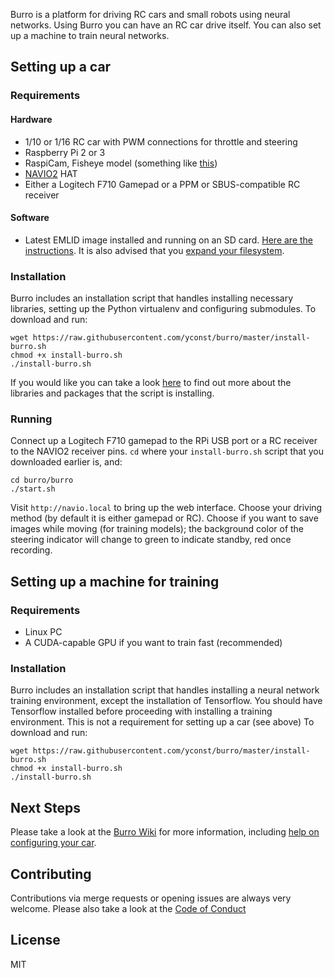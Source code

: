 Burro is a platform for driving RC cars and small robots using neural networks. Using Burro you can have an RC car drive itself. You can also set up a machine to train neural networks.

## Setting up a car

### Requirements

#### Hardware

- 1/10 or 1/16 RC car with PWM connections for throttle and steering
- Raspberry Pi 2 or 3
- RaspiCam, Fisheye model (something like [this](http://www.ebay.com/itm/191723967593))
- [NAVIO2](https://emlid.com/navio/) HAT
- Either a Logitech F710 Gamepad or a PPM or SBUS-compatible RC receiver

#### Software

- Latest EMLID image installed and running on an SD card. [Here are the instructions](https://docs.emlid.com/navio2/common/ardupilot/configuring-raspberry-pi/). It is also advised that you [expand your filesystem](http://elinux.org/RPi_raspi-config#expand_rootfs_-_Expand_root_partition_to_fill_SD_card).


### Installation

Burro includes an installation script that handles installing necessary libraries, setting up the Python virtualenv and configuring submodules. To download and run:

    wget https://raw.githubusercontent.com/yconst/burro/master/install-burro.sh
    chmod +x install-burro.sh
    ./install-burro.sh

If you would like you can take a look [here](https://github.com/yconst/burro/wiki/Installed-Packages-and-Libraries) to find out more about the libraries and packages that the script is installing.

### Running

Connect up a Logitech F710 gamepad to the RPi USB port or a RC receiver to the NAVIO2 receiver pins.
`cd` where your `install-burro.sh` script that you downloaded earlier is, and:

    cd burro/burro
    ./start.sh

Visit `http://navio.local` to bring up the web interface. Choose your driving method (by default it is either gamepad or RC). Choose if you want to save images while moving (for training models); the background color of the steering indicator will change to green to indicate standby, red once recording.


## Setting up a machine for training

### Requirements

- Linux PC
- A CUDA-capable GPU if you want to train fast (recommended)

### Installation

Burro includes an installation script that handles installing a neural network training environment, except the installation of Tensorflow. You should have Tensorflow installed before proceeding with installing a training environment. This is not a requirement for setting up a car (see above) To download and run:

    wget https://raw.githubusercontent.com/yconst/burro/master/install-burro.sh
    chmod +x install-burro.sh
    ./install-burro.sh

## Next Steps

Please take a look at the [Burro Wiki](https://github.com/yconst/burro/wiki) for more information, including [help on configuring your car](https://github.com/yconst/burro/wiki/Configuring).


## Contributing

Contributions via merge requests or opening issues are always very welcome. Please also take a look at the [Code of Conduct](https://github.com/yconst/burro/blob/master/CODE_OF_CONDUCT.md)


## License

MIT
